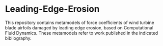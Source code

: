 # Leading-Edge-Erosion
This repository contains metamodels of force coefficients of wind turbine blade airfoils damaged by leading edge erosion, based on Computational Fluid Dynamics. These metamodels refer to work published in the indicated bibliography. 
